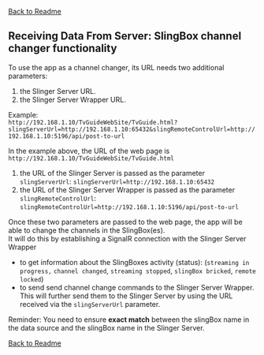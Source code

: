 ﻿[Back to Readme](../README.md#slingbox-channel-changer-functionality)

## Receiving Data From Server: SlingBox channel changer functionality

To use the app as a channel changer, its URL needs two additional parameters:
1. the Slinger Server URL.
2. the Slinger Server Wrapper URL.


Example:<br />
`http://192.168.1.10/TvGuideWebSite/TvGuide.html?slingServerUrl=http://192.168.1.10:65432&slingRemoteControlUrl=http://192.168.1.10:5196/api/post-to-url`

In the example above, the URL of the web page is `http://192.168.1.10/TvGuideWebSite/TvGuide.html`
1. the URL of the Slinger Server is passed as the parameter `slingServerUrl`: `slingServerUrl=http://192.168.1.10:65432`
2. the URL of the Slinger Server Wrapper is passed as the parameter `slingRemoteControlUrl`: `slingRemoteControlUrl=http://192.168.1.10:5196/api/post-to-url`


Once these two parameters are passed to the web page, the app will be able to change the channels in the SlingBox(es).<br />
It will do this by establishing a SignalR connection with the Slinger Server Wrapper
- to get information about the SlingBoxes activity (status): (`streaming in progress,` `channel changed`, `streaming stopped`, `slingBox bricked`, `remote locked`)
- to send send channel change commands to the Slinger Server Wrapper. This will further send them to the Slinger Server by using the URL received via the `slingServerUrl` parameter.<br />


Reminder: You need to ensure **exact match** between the slingBox name in the data source and the slingBox name in the Slinger Server.<br />


[Back to Readme](../README.md#slingbox-channel-changer-functionality)